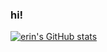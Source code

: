 ### hi!

[![erin's GitHub stats](https://github-readme-stats.vercel.app/api?username=erl-ang)](https://github.com/erl-ang/github-readme-stats)

<!--
**erl-ang/erl-ang** is a ✨ _special_ ✨ repository because its `README.md` (this file) appears on your GitHub profile.

Here are some ideas to get you started:

- 🔭 I’m currently working on ...
- 🌱 I’m currently learning ...
- 👯 I’m looking to collaborate on ...
- 🤔 I’m looking for help with ...
- 💬 Ask me about ...
- 📫 How to reach me: ...
- 😄 Pronouns: ...
- ⚡ Fun fact: ...
-->
